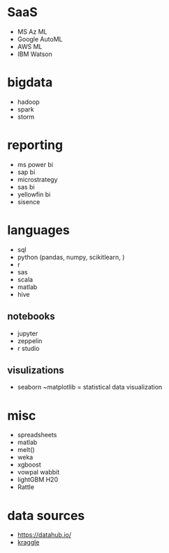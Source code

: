 # SaaS
- MS Az ML
- Google AutoML
- AWS ML
- IBM Watson

# bigdata
- hadoop
- spark
- storm

# reporting
- ms power bi
- sap bi
- microstrategy
- sas bi
- yellowfin bi
- sisence
  
# languages
- sql
- python (pandas, numpy, scikitlearn, )
- r
- sas
- scala
- matlab
- hive

## notebooks
- jupyter
- zeppelin
- r studio

## visulizations
- seaborn ~matplotlib =  statistical data visualization

# misc
- spreadsheets
- matlab
- melt() 
- weka
- xgboost
- vowpal wabbit
- lightGBM H20
- Rattle

# data sources
- https://datahub.io/
- [kraggle](https://www.kaggle.com/)